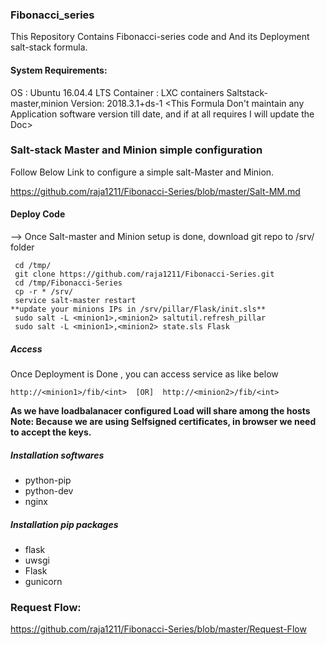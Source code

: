 ### Fibonacci_series

This Repository Contains Fibonacci-series code and And its Deployment salt-stack formula.

#### System Requirements:


OS  :  Ubuntu 16.04.4 LTS
Container : LXC containers
Saltstack-master,minion Version:  2018.3.1+ds-1
<This Formula Don't maintain any Application software version till date,  and if at all requires I will update the Doc>

### Salt-stack Master and Minion simple configuration

Follow Below Link to configure a simple salt-Master and Minion.

https://github.com/raja1211/Fibonacci-Series/blob/master/Salt-MM.md

#### Deploy Code
--> Once Salt-master and Minion setup is done, download git repo to /srv/ folder
```
 cd /tmp/
 git clone https://github.com/raja1211/Fibonacci-Series.git
 cd /tmp/Fibonacci-Series
 cp -r * /srv/
 service salt-master restart
**update your minions IPs in /srv/pillar/Flask/init.sls**
 sudo salt -L <minion1>,<minion2> saltutil.refresh_pillar
 sudo salt -L <minion1>,<minion2> state.sls Flask
```
##### Access
Once Deployment is Done , you can access service as like below

``` http://<minion1>/fib/<int>  [OR]  http://<minion2>/fib/<int> ```
   
**As we have loadbalanacer configured Load will share among the hosts**
**Note: Because we are using Selfsigned certificates, in browser we need to accept the keys.**

##### Installation softwares
   - python-pip
   - python-dev
   - nginx
   
##### Installation pip packages
  - flask
  - uwsgi
  - Flask
  - gunicorn

### Request Flow:

https://github.com/raja1211/Fibonacci-Series/blob/master/Request-Flow

